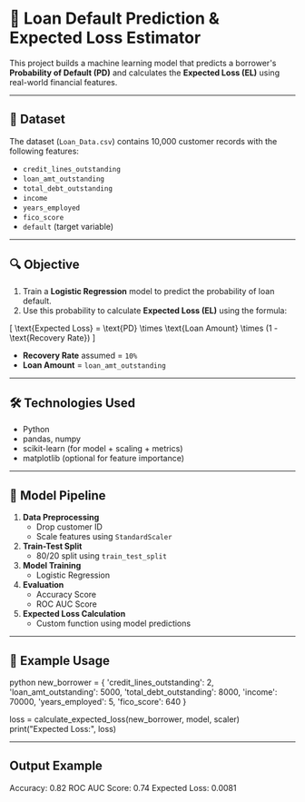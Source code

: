# 🏦 Loan Default Prediction & Expected Loss Estimator

This project builds a machine learning model that predicts a borrower's **Probability of Default (PD)** and calculates the **Expected Loss (EL)** using real-world financial features.

---

## 📁 Dataset

The dataset (`Loan_Data.csv`) contains 10,000 customer records with the following features:

- `credit_lines_outstanding`
- `loan_amt_outstanding`
- `total_debt_outstanding`
- `income`
- `years_employed`
- `fico_score`
- `default` (target variable)

---

## 🔍 Objective

1. Train a **Logistic Regression** model to predict the probability of loan default.
2. Use this probability to calculate **Expected Loss (EL)** using the formula:

\[
\text{Expected Loss} = \text{PD} \times \text{Loan Amount} \times (1 - \text{Recovery Rate})
\]

- **Recovery Rate** assumed = `10%`
- **Loan Amount** = `loan_amt_outstanding`

---

## 🛠️ Technologies Used

- Python
- pandas, numpy
- scikit-learn (for model + scaling + metrics)
- matplotlib (optional for feature importance)

---

## 🧠 Model Pipeline

1. **Data Preprocessing**
   - Drop customer ID
   - Scale features using `StandardScaler`
2. **Train-Test Split**
   - 80/20 split using `train_test_split`
3. **Model Training**
   - Logistic Regression
4. **Evaluation**
   - Accuracy Score
   - ROC AUC Score
5. **Expected Loss Calculation**
   - Custom function using model predictions

---

## 🚀 Example Usage

python
new_borrower = {
    'credit_lines_outstanding': 2,
    'loan_amt_outstanding': 5000,
    'total_debt_outstanding': 8000,
    'income': 70000,
    'years_employed': 5,
    'fico_score': 640
}

loss = calculate_expected_loss(new_borrower, model, scaler)
print("Expected Loss:", loss)

---

## Output Example
Accuracy: 0.82
ROC AUC Score: 0.74
Expected Loss: 0.0081
